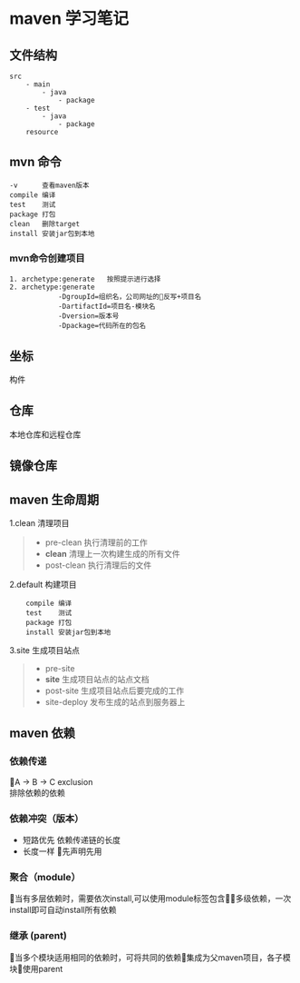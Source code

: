 # maven 学习笔记
## 文件结构

    src
        - main
            - java
                - package
        - test
            - java
                - package
        resource

## mvn 命令
    -v      查看maven版本
    compile 编译
    test    测试
    package 打包
    clean   删除target
    install 安装jar包到本地

### mvn命令创建项目
    1. archetype:generate   按照提示进行选择
    2. archetype:generate 
                -DgroupId=组织名，公司网址的反写+项目名
                -DartifactId=项目名-模块名
                -Dversion=版本号
                -Dpackage=代码所在的包名
## 坐标
构件

## 仓库
本地仓库和远程仓库
## 镜像仓库

## maven 生命周期
1.clean   清理项目
> * pre-clean 执行清理前的工作
> * **clean** 清理上一次构建生成的所有文件
> * post-clean 执行清理后的文件

2.default 构建项目

        compile 编译
        test    测试
        package 打包
        install 安装jar包到本地
3.site    生成项目站点
> * pre-site
> * **site**    生成项目站点的站点文档
> * post-site   生成项目站点后要完成的工作
> * site-deploy 发布生成的站点到服务器上
## maven 依赖
### 依赖传递
A -> B -> C 
exclusion  
排除依赖的依赖
### 依赖冲突（版本）
* 短路优先  依赖传递链的长度
* 长度一样 先声明先用
### 聚合（**module**）
当有多层依赖时，需要依次install,可以使用module标签包含多级依赖，一次install即可自动install所有依赖
### 继承 (**parent**)
当多个模块适用相同的依赖时，可将共同的依赖集成为父maven项目，各子模块使用parent


